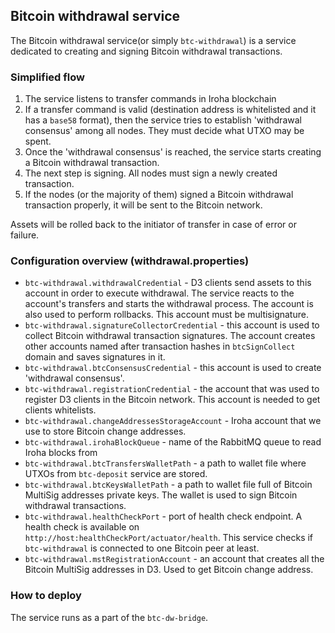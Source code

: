## Bitcoin withdrawal service
The Bitcoin withdrawal service(or simply `btc-withdrawal`) is a service dedicated to creating and signing Bitcoin withdrawal transactions.

### Simplified flow
1) The service listens to transfer commands in Iroha blockchain
2) If a transfer command is valid (destination address is whitelisted and it has a `base58` format), then the service tries to establish 'withdrawal consensus' among all nodes. They must decide what UTXO may be spent.
3) Once the 'withdrawal consensus' is reached, the service starts creating a Bitcoin withdrawal transaction.
4) The next step is signing. All nodes must sign a newly created transaction.
5) If the nodes (or the majority of them) signed a Bitcoin withdrawal transaction properly, it will be sent to the Bitcoin network.

Assets will be rolled back to the initiator of transfer in case of error or failure.    
### Configuration overview (withdrawal.properties)
* `btc-withdrawal.withdrawalCredential` - D3 clients send assets to this account in order to execute withdrawal. The service reacts to the account's transfers and starts the withdrawal process. The account is also used to perform rollbacks. This account must be multisignature.
* `btc-withdrawal.signatureCollectorCredential` - this account is used to collect Bitcoin withdrawal transaction signatures. The account creates other accounts named after transaction hashes in `btcSignCollect` domain and saves signatures in it.
* `btc-withdrawal.btcConsensusCredential` - this account is used to create 'withdrawal consensus'.
* `btc-withdrawal.registrationCredential` - the account that was used to register D3 clients in the Bitcoin network. This account is needed to get clients whitelists.
* `btc-withdrawal.changeAddressesStorageAccount` - Iroha account that we use to store Bitcoin change addresses.
* `btc-withdrawal.irohaBlockQueue` - name of the RabbitMQ queue to read Iroha blocks from
* `btc-withdrawal.btcTransfersWalletPath` - a path to wallet file where UTXOs from `btc-deposit` service are stored. 
* `btc-withdrawal.btcKeysWalletPath` - a path to wallet file full of Bitcoin MultiSig addresses private keys. The wallet is used to sign Bitcoin withdrawal transactions.
* `btc-withdrawal.healthCheckPort` - port of health check endpoint. A health check is available on `http://host:healthCheckPort/actuator/health`. This service checks if `btc-withdrawal` is connected to one Bitcoin peer at least. 
* `btc-withdrawal.mstRegistrationAccount` - an account that creates all the Bitcoin MultiSig addresses in D3. Used to get Bitcoin change address.

### How to deploy

The service runs as a part of the `btc-dw-bridge`.